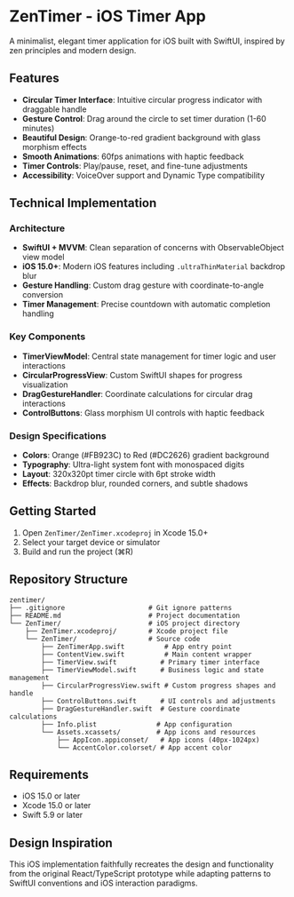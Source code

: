 # ZenTimer - iOS Timer App

A minimalist, elegant timer application for iOS built with SwiftUI, inspired by zen principles and modern design.

## Features

- **Circular Timer Interface**: Intuitive circular progress indicator with draggable handle
- **Gesture Control**: Drag around the circle to set timer duration (1-60 minutes)
- **Beautiful Design**: Orange-to-red gradient background with glass morphism effects
- **Smooth Animations**: 60fps animations with haptic feedback
- **Timer Controls**: Play/pause, reset, and fine-tune adjustments
- **Accessibility**: VoiceOver support and Dynamic Type compatibility

## Technical Implementation

### Architecture
- **SwiftUI + MVVM**: Clean separation of concerns with ObservableObject view model
- **iOS 15.0+**: Modern iOS features including `.ultraThinMaterial` backdrop blur
- **Gesture Handling**: Custom drag gesture with coordinate-to-angle conversion
- **Timer Management**: Precise countdown with automatic completion handling

### Key Components

- **TimerViewModel**: Central state management for timer logic and user interactions
- **CircularProgressView**: Custom SwiftUI shapes for progress visualization
- **DragGestureHandler**: Coordinate calculations for circular drag interactions
- **ControlButtons**: Glass morphism UI controls with haptic feedback

### Design Specifications

- **Colors**: Orange (#FB923C) to Red (#DC2626) gradient background
- **Typography**: Ultra-light system font with monospaced digits
- **Layout**: 320x320pt timer circle with 6pt stroke width
- **Effects**: Backdrop blur, rounded corners, and subtle shadows

## Getting Started

1. Open `ZenTimer/ZenTimer.xcodeproj` in Xcode 15.0+
2. Select your target device or simulator
3. Build and run the project (⌘R)

## Repository Structure

```
zentimer/
├── .gitignore                     # Git ignore patterns
├── README.md                      # Project documentation
└── ZenTimer/                      # iOS project directory
    ├── ZenTimer.xcodeproj/        # Xcode project file
    └── ZenTimer/                  # Source code
        ├── ZenTimerApp.swift          # App entry point
        ├── ContentView.swift          # Main content wrapper  
        ├── TimerView.swift           # Primary timer interface
        ├── TimerViewModel.swift      # Business logic and state management
        ├── CircularProgressView.swift # Custom progress shapes and handle
        ├── ControlButtons.swift      # UI controls and adjustments
        ├── DragGestureHandler.swift  # Gesture coordinate calculations
        ├── Info.plist               # App configuration
        └── Assets.xcassets/         # App icons and resources
            ├── AppIcon.appiconset/   # App icons (40px-1024px)
            └── AccentColor.colorset/ # App accent color
```

## Requirements

- iOS 15.0 or later
- Xcode 15.0 or later
- Swift 5.9 or later

## Design Inspiration

This iOS implementation faithfully recreates the design and functionality from the original React/TypeScript prototype while adapting patterns to SwiftUI conventions and iOS interaction paradigms.